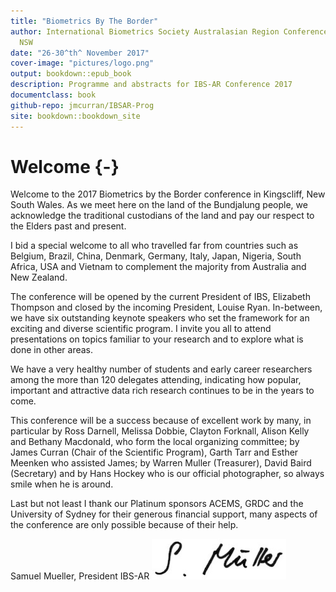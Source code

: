 ```yaml
--- 
title: "Biometrics By The Border"
author: International Biometrics Society Australasian Region Conference<br />Kingscliff,
  NSW
date: "26-30^th^ November 2017"
cover-image: "pictures/logo.png"
output: bookdown::epub_book
description: Programme and abstracts for IBS-AR Conference 2017
documentclass: book
github-repo: jmcurran/IBSAR-Prog
site: bookdown::bookdown_site
---
```


# Welcome {-}

Welcome to the 2017 Biometrics by the Border conference in Kingscliff, New South Wales. As we meet here on the land of the Bundjalung people, we acknowledge the traditional custodians of the land and pay our respect to the Elders past and present.

I bid a special welcome to all who travelled far from countries such as Belgium, Brazil, China, Denmark, Germany, Italy, Japan, Nigeria, South Africa, USA and Vietnam to complement the majority from Australia and New Zealand.

The conference will be opened by the current President of IBS, Elizabeth Thompson
 and closed by the incoming President, Louise Ryan. In-between, we have six outstanding keynote speakers who set the framework for an exciting and diverse scientific program. I invite you all to attend presentations on topics familiar to your research and to explore what is done in other areas. 

We have a very healthy number of students and early career researchers among the more than 120 delegates attending, indicating how popular, important and attractive data rich research continues to be in the years to come. 

This conference will be a success because of excellent work by many, in particular by Ross Darnell, Melissa Dobbie, Clayton Forknall, Alison Kelly and Bethany Macdonald, who form the local organizing committee; by James Curran (Chair of the Scientific Program), Garth Tarr and Esther Meenken who assisted James; by Warren Muller (Treasurer), David Baird (Secretary) and by Hans Hockey who is our official photographer, so always smile when he is around.

Last but not least I thank our Platinum sponsors ACEMS, GRDC and the University of Sydney for their generous financial support, many aspects of the conference are only possible because of their help.

Samuel Mueller, President IBS-AR
![](pictures/samuelsig.png)



